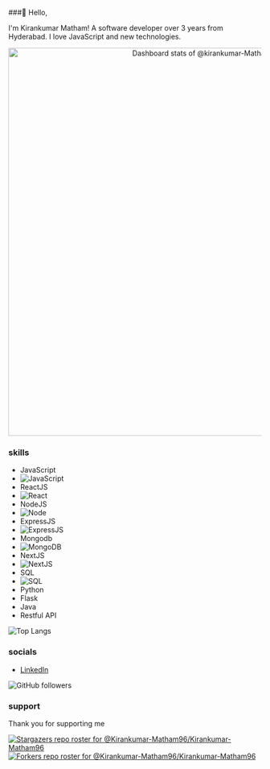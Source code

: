 ###👋 Hello,

<!-- - Bio -->
I'm Kirankumar Matham! A software developer over 3 years from Hyderabad. I love JavaScript and new technologies.

<!-- 
🚀 Software Engineer with 2.5 years of experience in building dynamic and efficient web applications using the MERN stack (MongoDB, Express.js, React.js, and Node.js). I specialize in crafting scalable solutions and delivering seamless user experiences.

💡 What I bring to the table:

Proficient in frontend and backend development, API integration, and database management.
Strong focus on building innovative projects that solve real-world problems.
Passionate about clean, maintainable code and continuous learning.
✨ Highlights:

Developed multiple full-stack applications, including SocialSync and GitProjector.
Skilled in modern tools and technologies like Redux Toolkit, Swagger, and Multer for file uploads.
Successfully implemented features such as authentication, session management, and RESTful APIs.
📚 Currently working on:
Building a Project Management App to showcase my ability to create intuitive user interfaces and robust backend systems.

🌟 Goals:
I’m actively looking for opportunities to collaborate, grow, and contribute to impactful projects at product-based companies.

📫 Let’s connect!
Check out my portfolio: [Add Portfolio Link]
Drop me a message on LinkedIn: [Add LinkedIn Link]
-->

<!-- Copy-paste in your Readme.md file -->

<a href="https://next.ossinsight.io/widgets/official/compose-user-dashboard-stats?user_id=80587039" target="_blank" style="display: block" align="center">
  <picture>
    <source media="(prefers-color-scheme: dark)" srcset="https://next.ossinsight.io/widgets/official/compose-user-dashboard-stats/thumbnail.png?user_id=80587039&image_size=auto&color_scheme=dark" width="771" height="auto">
    <img alt="Dashboard stats of @kirankumar-Matham96" src="https://next.ossinsight.io/widgets/official/compose-user-dashboard-stats/thumbnail.png?user_id=80587039&image_size=auto&color_scheme=light" width="771" height="auto">
  </picture>
</a>

<!-- Made with [OSS Insight](https://ossinsight.io/) -->

<!-- - skills -->
### skills

- JavaScript
- ![JavaScript](https://img.shields.io/badge/JavaScript-1d1d1d?logo=javascript&logoColor=yellow)
- ReactJS
- ![React](https://img.shields.io/badge/ReactJS-1d1d1d?logo=react&logoColor=blue)
- NodeJS
- ![Node](https://img.shields.io/badge/NodeJS-1d1d1d?logo=node.js&logoColor=green)
- ExpressJS
- ![ExpressJS](https://img.shields.io/badge/ExpressJS-1d1d1d?logo=express&logoColor=green)
- Mongodb
- ![MongoDB](https://img.shields.io/badge/MongoDB-1d1d1d?logo=mongodb&logoColor=white)
- NextJS
- ![NextJS](https://img.shields.io/badge/NextJS-d1d1d1?logo=next.js&logoColor=black)
- SQL
- ![SQL](https://img.shields.io/badge/SQL-d1d1d1?logo=sql&logoColor=black)
- Python
- Flask
- Java
- Restful API


![Top Langs](https://github-readme-stats.vercel.app/api/top-langs/?username=Kirankumar-Matham96&layout=compact)




<!-- - Fun Facts -->

<!-- - Metrics -->

<!-- - External Links -->

<!-- - Badges -->

<!-- - Social -->
### socials

- [LinkedIn](www.linkedin.com/in/kirankumar-matham)


![GitHub followers](https://img.shields.io/github/followers/kirankumar-Matham96)

### support
Thank you for supporting me

[![Stargazers repo roster for @Kirankumar-Matham96/Kirankumar-Matham96](https://reporoster.com/stars/Kirankumar-Matham96/Kirankumar-Matham96)](https://github.com/Kirankumar-Matham96/Kirankumar-Matham96/stargazers)
[![Forkers repo roster for @Kirankumar-Matham96/Kirankumar-Matham96](https://reporoster.com/forks/Kirankumar-Matham96/Kirankumar-Matham96)](https://github.com/Kirankumar-Matham96/Kirankumar-Matham96/network/members)

<!--
**kirankumar-Matham96/kirankumar-Matham96** is a ✨ _special_ ✨ repository because its `README.md` (this file) appears on your GitHub profile.

Here are some ideas to get you started:

-->
